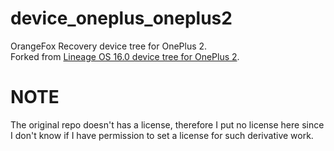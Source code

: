 # device_oneplus_oneplus2
OrangeFox Recovery device tree for OnePlus 2.  
Forked from [Lineage OS 16.0 device tree for OnePlus 2](https://github.com/LineageOS/android_device_oneplus_oneplus2.git).  

# NOTE
The original repo doesn't has a license, therefore I put no license here since I don't know if I have permission to set a license for such derivative work.
